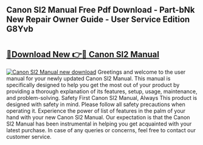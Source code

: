 ## Canon Sl2 Manual Free Pdf Download - Part-bNk New Repair Owner Guide - User Service Edition G8Yvb

# <h2><a href="http://bc35011.oget.top/?id=Canon+Sl2+Manual">🔗Download New 👉🔴 Canon Sl2 Manual</a></h2>

[![Canon Sl2 Manual new download](https://i.imgur.com/5g1atiW.png)](http://bc35011.oget.top/?id=Canon+Sl2+Manual)
Greetings and welcome to the user manual for your newly updated Canon Sl2 Manual. This manual is specifically designed to help you get the most out of your product by providing a thorough explanation of its features, setup, usage, maintenance, and problem-solving. Safety First Canon Sl2 Manual, Always This product is designed with safety in mind. Please follow all safety precautions when operating it. Experience the power of list of features in the palm of your hand with your new Canon Sl2 Manual. Our expectation is that the Canon Sl2 Manual has been instrumental in helping you get acquainted with your latest purchase. In case of any queries or concerns, feel free to contact our customer service.
